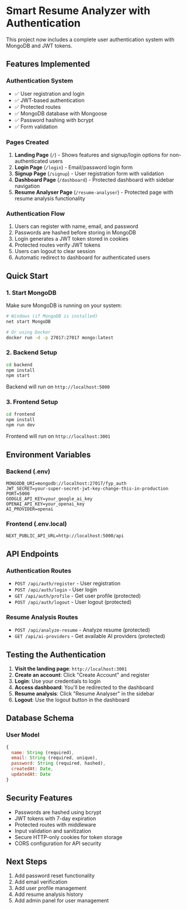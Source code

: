 # Smart Resume Analyzer with Authentication

This project now includes a complete user authentication system with MongoDB and JWT tokens.

## Features Implemented

### Authentication System
- ✅ User registration and login
- ✅ JWT-based authentication
- ✅ Protected routes
- ✅ MongoDB database with Mongoose
- ✅ Password hashing with bcrypt
- ✅ Form validation

### Pages Created
1. **Landing Page** (`/`) - Shows features and signup/login options for non-authenticated users
2. **Login Page** (`/login`) - Email/password login form
3. **Signup Page** (`/signup`) - User registration form with validation
4. **Dashboard Page** (`/dashboard`) - Protected dashboard with sidebar navigation
5. **Resume Analyser Page** (`/resume-analyser`) - Protected page with resume analysis functionality

### Authentication Flow
1. Users can register with name, email, and password
2. Passwords are hashed before storing in MongoDB
3. Login generates a JWT token stored in cookies
4. Protected routes verify JWT tokens
5. Users can logout to clear session
6. Automatic redirect to dashboard for authenticated users

## Quick Start

### 1. Start MongoDB
Make sure MongoDB is running on your system:
```bash
# Windows (if MongoDB is installed)
net start MongoDB

# Or using Docker
docker run -d -p 27017:27017 mongo:latest
```

### 2. Backend Setup
```bash
cd backend
npm install
npm start
```
Backend will run on `http://localhost:5000`

### 3. Frontend Setup
```bash
cd frontend
npm install
npm run dev
```
Frontend will run on `http://localhost:3001`

## Environment Variables

### Backend (.env)
```
MONGODB_URI=mongodb://localhost:27017/fyp_auth
JWT_SECRET=your-super-secret-jwt-key-change-this-in-production
PORT=5000
GOOGLE_API_KEY=your_google_ai_key
OPENAI_API_KEY=your_openai_key
AI_PROVIDER=openai
```

### Frontend (.env.local)
```
NEXT_PUBLIC_API_URL=http://localhost:5000/api
```

## API Endpoints

### Authentication Routes
- `POST /api/auth/register` - User registration
- `POST /api/auth/login` - User login
- `GET /api/auth/profile` - Get user profile (protected)
- `POST /api/auth/logout` - User logout (protected)

### Resume Analysis Routes
- `POST /api/analyze-resume` - Analyze resume (protected)
- `GET /api/ai-providers` - Get available AI providers (protected)

## Testing the Authentication

1. **Visit the landing page**: `http://localhost:3001`
2. **Create an account**: Click "Create Account" and register
3. **Login**: Use your credentials to login
4. **Access dashboard**: You'll be redirected to the dashboard
5. **Resume analysis**: Click "Resume Analyser" in the sidebar
6. **Logout**: Use the logout button in the dashboard

## Database Schema

### User Model
```javascript
{
  name: String (required),
  email: String (required, unique),
  password: String (required, hashed),
  createdAt: Date,
  updatedAt: Date
}
```

## Security Features
- Passwords are hashed using bcrypt
- JWT tokens with 7-day expiration
- Protected routes with middleware
- Input validation and sanitization
- Secure HTTP-only cookies for token storage
- CORS configuration for API security

## Next Steps
1. Add password reset functionality
2. Add email verification
3. Add user profile management
4. Add resume analysis history
5. Add admin panel for user management
